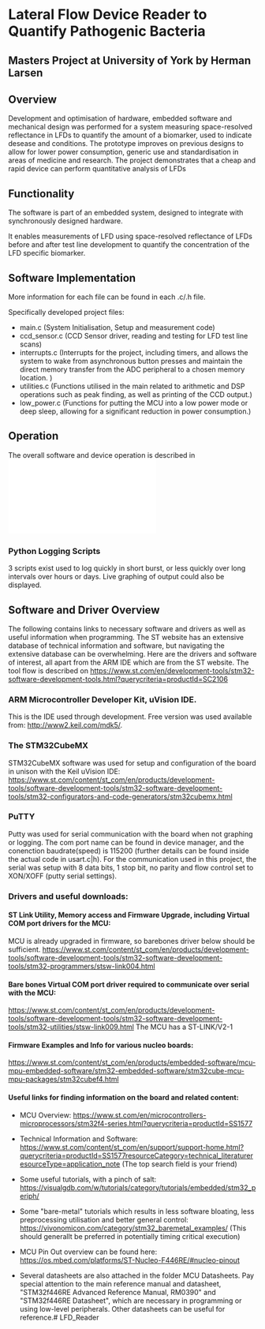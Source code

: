 # Lateral Flow Device Reader to Quantify Pathogenic Bacteria
## Masters Project at University of York by Herman Larsen

## Overview 
Development and optimisation of hardware, embedded software and mechanical design was performed for a system measuring space-resolved reflectance in LFDs to quantify the amount of a biomarker, used to indicate desease and conditions.
The prototype improves on previous designs to allow for lower power consumption, generic use and standardisation in areas of medicine and research. 
The project demonstrates that a cheap and rapid device can perform quantitative analysis of LFDs

## Functionality

The software is part of an embedded system, designed to integrate with synchronously designed hardware.

It enables measurements of LFD using space-resolved reflectance of LFDs before and after test line development to quantify the concentration of the LFD specific biomarker.


## Software Implementation

More information for each file can  be found in each .c/.h file.

Specifically developed project files:
+ main.c (System Initialisation, Setup and measurement code)
+ ccd_sensor.c (CCD Sensor driver, reading and testing for LFD test line scans)
+ interrupts.c (Interrupts for the project, including timers, and allows the system to wake from asynchronous button presses and maintain the direct memory transfer from the ADC peripheral to a chosen memory location.  )
+ utilities.c (Functions utilised in the main related to arithmetic and DSP operations such as peak finding, as well as printing of the CCD output.)
+ low_power.c (Functions for putting the MCU into a low power mode or deep sleep, allowing for a significant reduction in power consumption.)

## Operation 
The overall software and device operation is described in ![](.readmePhotos/Operation.pdf)


### Python Logging Scripts
3 scripts exist used to log quickly in short burst, or less quickly over long intervals over hours or days. Live graphing of output could also be displayed.


## Software and Driver Overview
The following contains links to necessary software and drivers as well as useful information when programming. 
The ST website has an extensive database of technical information and software, but navigating the extensive database can be overwhelming.
Here are the drivers and software of interest, all apart from the ARM IDE which are from the ST website.
The tool flow is described on https://www.st.com/en/development-tools/stm32-software-development-tools.html?querycriteria=productId=SC2106

### ARM Microcontroller Developer Kit, uVision IDE. 
This is the IDE used through development. Free version was used available from: http://www2.keil.com/mdk5/.

### The STM32CubeMX
STM32CubeMX software was used for setup and configuration of the board in unison with the Keil uVision IDE:
https://www.st.com/content/st_com/en/products/development-tools/software-development-tools/stm32-software-development-tools/stm32-configurators-and-code-generators/stm32cubemx.html

### PuTTY 
Putty was used for serial communication with the board when not graphing or logging.
The com port name can be found in device manager, and the conenction baudrate(speed) is 115200 (further details can be found inside the actual code in usart.c|h).
For the communication used in this project, the serial was setup with 8 data bits, 1 stop bit, no parity and flow control set to XON/XOFF (putty serial settings).


### Drivers and useful downloads:

#### ST Link Utility, Memory access and Firmware Upgrade, including Virtual COM port drivers for the MCU:
MCU is already upgraded in firmware, so barebones driver below should be sufficient.
https://www.st.com/content/st_com/en/products/development-tools/software-development-tools/stm32-software-development-tools/stm32-programmers/stsw-link004.html

#### Bare bones Virtual COM port driver required to communicate over serial with the MCU:
https://www.st.com/content/st_com/en/products/development-tools/software-development-tools/stm32-software-development-tools/stm32-utilities/stsw-link009.html
The MCU has a ST-LINK/V2-1

#### Firmware Examples and Info for various nucleo boards:
https://www.st.com/content/st_com/en/products/embedded-software/mcu-mpu-embedded-software/stm32-embedded-software/stm32cube-mcu-mpu-packages/stm32cubef4.html

#### Useful links for finding information on the board and related content:
+ MCU Overview: https://www.st.com/en/microcontrollers-microprocessors/stm32f4-series.html?querycriteria=productId=SS1577

+ Technical Information and Software: https://www.st.com/content/st_com/en/support/support-home.html?querycriteria=productId=SS1577resourceCategory=technical_literatureresourceType=application_note  (The top search field is your friend)
	
+ Some useful tutorials, with a pinch of salt: https://visualgdb.com/w/tutorials/category/tutorials/embedded/stm32_periph/
	
+ Some "bare-metal" tutorials which results in less software bloating, less preprocessing utilisation and better general control: https://vivonomicon.com/category/stm32_baremetal_examples/  (This should generallt be preferred in potentially timing critical execution)
	
+ MCU Pin Out overview can be found here: https://os.mbed.com/platforms/ST-Nucleo-F446RE/#nucleo-pinout
	
+ Several datasheets are also attached in the folder MCU Datasheets. Pay special attention to the main reference manual and datasheet, "STM32f446RE Advanced Reference Manual, RM0390" and "STM32f446RE Datasheet", which are necessary in programming or using low-level peripherals. Other datasheets can be useful for reference.# LFD_Reader


